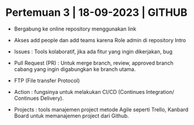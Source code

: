 # Pertemuan 3 | 18-09-2023 | GITHUB

- Bergabung ke online repository menggunakan link

- Akses add people dan add teams karena Role admin di repository Intro

- Issues : Tools kolaboratif, jika ada fitur yang ingin dikerjakan, bug

- Pull Request (PR) : Untuk merge branch, review, approved branch cabang yang ingin digabungkan ke branch utama.

- FTP (File transfer Protocol)

- Action : fungsinya untuk melakukan CI/CD (Continues Integration/ Continues Delivery).

- Projects : tools manajemen project metode Agile seperti Trello, Kanbard Board untuk memanajemen project dari Github.
